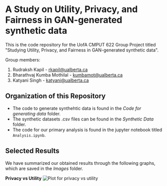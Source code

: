 # A Study on Utility, Privacy, and Fairness in GAN-generated synthetic data

This is the code repository for the UofA CMPUT 622 Group Project titled "Studying  Utility, Privacy, and Fairness in GAN-generated synthetic data".

Group members: 
1. Rudraksh Kapil - rkapil@ualberta.ca
2. Bharathvaj Kumba Mothilal - kumbamot@ualberta.ca
3. Katyani Singh - katyani@ualberta.ca


## Organization of this Repository
- The code to generate synthehtic data is found in the *Code for generating data* folder.
- The synthetic datasets .csv files can be found in the *Synthetic Data* folder.
- The code for our primary analysis is found in the jupyter notebook titled `Analysis.ipynb`.

## Selected Results
We have summarized our obtained results through the following graphs, which are saved in the *Images* folder.

**Privacy vs Utility**
![Plot for privacy vs utility](https://github.com/rudrakshkapil09/[CMPUT622-Project/blob/main/Images/Privacy%20vs%20utility.pdf?raw=true)


